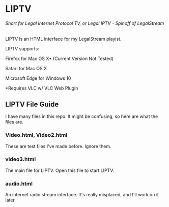 # LIPTV
###### Short for Legal Internet Protocol TV, or Legal IPTV - Spinoff of LegalStream

LIPTV is an HTML interface for my LegalStream playist.

LIPTV supports:

Firefox for Mac OS X* (Current Version Not Tested)

Safari for Mac OS X

Microsoft Edge for Windows 10

*Requires VLC w/ VLC Web Plugin

## LIPTV File Guide
I have many files in this repo. It might be confusing, so here are what the files are.

### Video.html, Video2.html
These are test files I've made before. Ignore them.

### video3.html
The main file for LIPTV. Open this file to start LIPTV.

### audio.html
An internet radio stream interface. It's really misplaced, and I'll work on it later.
